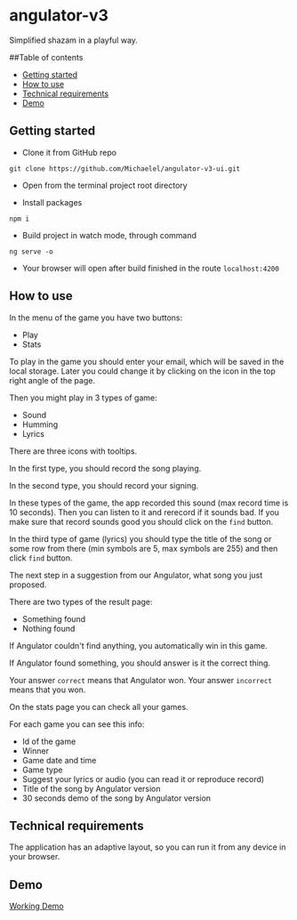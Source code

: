 # angulator-v3

Simplified shazam in a playful way.

##Table of contents

- [Getting started](#getting-started)
- [How to use](#how-to-use)
- [Technical requirements](#technical-requirements)
- [Demo](#demo)


## Getting started

* Clone it from GitHub repo

``git clone https://github.com/Michaelel/angulator-v3-ui.git``

* Open from the terminal project root directory

* Install packages

``npm i``


* Build project in watch mode, through command

``ng serve -o``

* Your browser will open after build finished in the route ``localhost:4200``


## How to use

In the menu of the game you have two buttons:
* Play
* Stats

To play in the game you should enter your email, which will be saved in the local storage. 
Later you could change it by clicking on the icon in the top right angle of the page.

Then you might play in 3 types of game:
* Sound
* Humming
* Lyrics

There are three icons with tooltips.

In the first type, you should record the song playing.

In the second type, you should record your signing.

In these types of the game, the app recorded this sound (max record time is 10 seconds). 
Then you can listen to it and rerecord if it sounds bad. If you make sure that record 
sounds good you should click on the `find` button.

In the third type of game (lyrics) you should type the title of the song or some row from
there (min symbols are 5, max symbols are 255) and then click `find` button.

The next step in a suggestion from our Angulator, what song you just proposed.

There are two types of the result page:
* Something found
* Nothing found

If Angulator couldn't find anything, you automatically win in this game.

If Angulator found something, you should answer is it the correct thing.

Your answer `correct` means that Angulator won.
Your answer `incorrect` means that you won.

On the stats page you can check all your games.

For each game you can see this info:
* Id of the game
* Winner
* Game date and time  
* Game type
* Suggest your lyrics or audio (you can read it or reproduce record)
* Title of the song by Angulator version
* 30 seconds demo of the song by Angulator version


## Technical requirements

The application has an adaptive layout, so you can run it from any 
device in your browser.


## Demo
[Working Demo](https://angulator-v3-ui.herokuapp.com)
